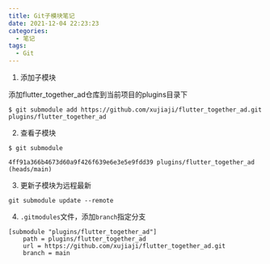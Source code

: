 ```yaml
---
title: Git子模块笔记
date: 2021-12-04 22:23:23
categories:
  - 笔记
tags:
  - Git
---
```


1. 添加子模块

添加flutter_together_ad仓库到当前项目的plugins目录下

``` shell
$ git submodule add https://github.com/xujiaji/flutter_together_ad.git plugins/flutter_together_ad
```

2. 查看子模块

``` shell
$ git submodule
 
4ff91a366b4673d60a9f426f639e6e3e5e9fdd39 plugins/flutter_together_ad (heads/main)
```

3. 更新子模块为远程最新

``` shell
git submodule update --remote
```

4. `.gitmodules`文件，添加`branch`指定分支

```
[submodule "plugins/flutter_together_ad"]
	path = plugins/flutter_together_ad
	url = https://github.com/xujiaji/flutter_together_ad.git
	branch = main
```